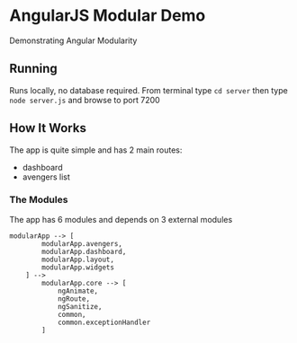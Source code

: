 AngularJS Modular Demo
===========
Demonstrating Angular Modularity

## Running
Runs locally, no database required.
From terminal type `cd server` then type `node server.js` and browse to port 7200

## How It Works
The app is quite simple and has 2 main routes:
- dashboard
- avengers list

### The Modules
The app has 6 modules and depends on 3 external modules

```
modularApp --> [
        modularApp.avengers,
        modularApp.dashboard,
        modularApp.layout,
        modularApp.widgets
    ] -->
        modularApp.core --> [
            ngAnimate,
            ngRoute,
            ngSanitize,
            common,
            common.exceptionHandler
        ]
```